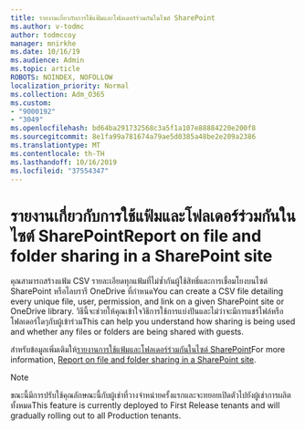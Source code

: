 ```yaml
---
title: รายงานเกี่ยวกับการใช้แฟ้มและโฟลเดอร์ร่วมกันในไซต์ SharePoint
ms.author: v-todmc
author: todmccoy
manager: mnirkhe
ms.date: 10/16/19
ms.audience: Admin
ms.topic: article
ROBOTS: NOINDEX, NOFOLLOW
localization_priority: Normal
ms.collection: Adm_O365
ms.custom:
- "9000192"
- "3049"
ms.openlocfilehash: bd64ba291732568c3a5f1a107e88884220e200f8
ms.sourcegitcommit: 8e1fa99a781674a79ae5d0385a48be2e209a2386
ms.translationtype: MT
ms.contentlocale: th-TH
ms.lasthandoff: 10/16/2019
ms.locfileid: "37554347"
---
```

# <a name="report-on-file-and-folder-sharing-in-a-sharepoint-site"></a><span data-ttu-id="900b0-102">รายงานเกี่ยวกับการใช้แฟ้มและโฟลเดอร์ร่วมกันในไซต์ SharePoint</span><span class="sxs-lookup"><span data-stu-id="900b0-102">Report on file and folder sharing in a SharePoint site</span></span>

<span data-ttu-id="900b0-103">คุณสามารถสร้างแฟ้ม CSV รายละเอียดทุกแฟ้มที่ไม่ซ้ำกันผู้ใช้สิทธิ์และการเชื่อมโยงบนไซต์ SharePoint หรือไลบรารี OneDrive ที่กำหนด</span><span class="sxs-lookup"><span data-stu-id="900b0-103">You can create a CSV file detailing every unique file, user, permission, and link on a given SharePoint site or OneDrive library.</span></span> <span data-ttu-id="900b0-104">วิธีนี้จะช่วยให้คุณเข้าใจวิธีการใช้การแบ่งปันและไม่ว่าจะมีการแชร์ไฟล์หรือโฟลเดอร์ใดๆกับผู้เข้าร่วม</span><span class="sxs-lookup"><span data-stu-id="900b0-104">This can help you understand how sharing is being used and whether any files or folders are being shared with guests.</span></span>

<span data-ttu-id="900b0-105">สำหรับข้อมูลเพิ่มเติมให้[รายงานการใช้แฟ้มและโฟลเดอร์ร่วมกันในไซต์ SharePoint](https://docs.microsoft.com/en-us/sharepoint/sharing-reports)</span><span class="sxs-lookup"><span data-stu-id="900b0-105">For more information, [Report on file and folder sharing in a SharePoint site](https://docs.microsoft.com/en-us/sharepoint/sharing-reports).</span></span>

> [!NOTE]
> <span data-ttu-id="900b0-106">ขณะนี้มีการปรับใช้คุณลักษณะนี้กับผู้เช่าที่วางจำหน่ายครั้งแรกและจะทยอยเปิดตัวไปยังผู้เช่าการผลิตทั้งหมด</span><span class="sxs-lookup"><span data-stu-id="900b0-106">This feature is currently deployed to First Release tenants and will gradually rolling out to all Production tenants.</span></span>